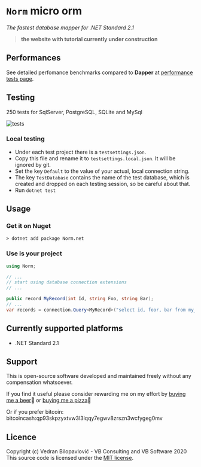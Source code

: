 # `Norm` micro orm

_The fastest database mapper for .NET Standard 2.1_

> **the website with tutorial currently under construction**

## Performances

See detailed perfomance benchmarks compared to **Dapper** at [performance tests page](https://github.com/vb-consulting/Norm.net/blob/master/PERFOMANCE-TESTS.md).

## Testing

250 tests for SqlServer, PostgreSQL, SQLite and MySql

![tests](https://github.com/vb-consulting/Norm.net/workflows/tests/badge.svg)

### Local testing

- Under each test project there is a `testsettings.json`. 
- Copy this file and rename it to `testsettings.local.json`. It will be ignored by git.
- Set the key `Default` to the value of your actual, local connection string.
- The key `TestDatabase` contains the name of the test database, which is created and dropped on each testing session, so be careful about that.
- Run `dotnet test`

## Usage

### Get it on Nuget

```txt
> dotnet add package Norm.net
```

### Use is your project

```csharp
using Norm;

// ...
// start using database connection extensions
// ...

public record MyRecord(int Id, string Foo, string Bar);
// ...
var records = connection.Query<MyRecord>("select id, foor, bar from my_table");
```

## Currently supported platforms

- .NET Standard 2.1

## Support

This is open-source software developed and maintained freely without any compensation whatsoever.

If you find it useful please consider rewarding me on my effort by [buying me a beer](https://www.paypal.me/vbsoftware/5)🍻 or [buying me a pizza](https://www.paypal.me/vbsoftware/10)🍕

Or if you prefer bitcoin:
bitcoincash:qp93skpzyxtvw3l3lqqy7egwv8zrszn3wcfygeg0mv

## Licence

Copyright (c) Vedran Bilopavlović - VB Consulting and VB Software 2020
This source code is licensed under the [MIT license](https://github.com/vbilopav/NoOrm.Net/blob/master/LICENSE).
